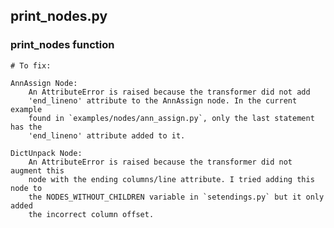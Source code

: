 ## print_nodes.py

### print_nodes function

    # To fix:

    AnnAssign Node:
        An AttributeError is raised because the transformer did not add
        'end_lineno' attribute to the AnnAssign node. In the current example
        found in `examples/nodes/ann_assign.py`, only the last statement has the
        'end_lineno' attribute added to it.

    DictUnpack Node:
        An AttributeError is raised because the transformer did not augment this
        node with the ending columns/line attribute. I tried adding this node to
        the NODES_WITHOUT_CHILDREN variable in `setendings.py` but it only added
        the incorrect column offset.
